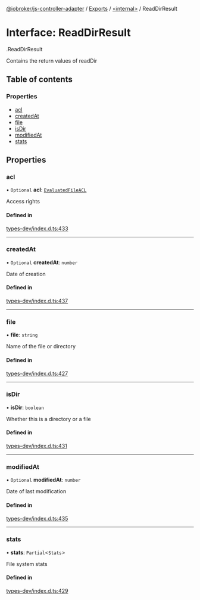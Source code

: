 [@iobroker/js-controller-adapter](../README.md) / [Exports](../modules.md) / [<internal\>](../modules/internal_.md) / ReadDirResult

# Interface: ReadDirResult

[<internal>](../modules/internal_.md).ReadDirResult

Contains the return values of readDir

## Table of contents

### Properties

- [acl](internal_.ReadDirResult.md#acl)
- [createdAt](internal_.ReadDirResult.md#createdat)
- [file](internal_.ReadDirResult.md#file)
- [isDir](internal_.ReadDirResult.md#isdir)
- [modifiedAt](internal_.ReadDirResult.md#modifiedat)
- [stats](internal_.ReadDirResult.md#stats)

## Properties

### acl

• `Optional` **acl**: [`EvaluatedFileACL`](internal_.EvaluatedFileACL.md)

Access rights

#### Defined in

[types-dev/index.d.ts:433](https://github.com/ioBroker/ioBroker.js-controller/blob/3ea49298/packages/types-dev/index.d.ts#L433)

___

### createdAt

• `Optional` **createdAt**: `number`

Date of creation

#### Defined in

[types-dev/index.d.ts:437](https://github.com/ioBroker/ioBroker.js-controller/blob/3ea49298/packages/types-dev/index.d.ts#L437)

___

### file

• **file**: `string`

Name of the file or directory

#### Defined in

[types-dev/index.d.ts:427](https://github.com/ioBroker/ioBroker.js-controller/blob/3ea49298/packages/types-dev/index.d.ts#L427)

___

### isDir

• **isDir**: `boolean`

Whether this is a directory or a file

#### Defined in

[types-dev/index.d.ts:431](https://github.com/ioBroker/ioBroker.js-controller/blob/3ea49298/packages/types-dev/index.d.ts#L431)

___

### modifiedAt

• `Optional` **modifiedAt**: `number`

Date of last modification

#### Defined in

[types-dev/index.d.ts:435](https://github.com/ioBroker/ioBroker.js-controller/blob/3ea49298/packages/types-dev/index.d.ts#L435)

___

### stats

• **stats**: `Partial`<`Stats`\>

File system stats

#### Defined in

[types-dev/index.d.ts:429](https://github.com/ioBroker/ioBroker.js-controller/blob/3ea49298/packages/types-dev/index.d.ts#L429)
